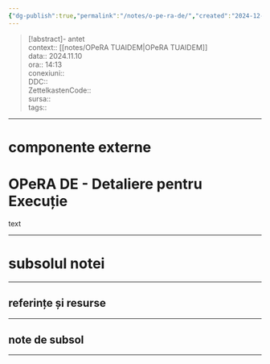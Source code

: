 ```yaml
---
{"dg-publish":true,"permalink":"/notes/o-pe-ra-de/","created":"2024-12-28T15:39:10.124+02:00","updated":"2024-12-29T17:08:18.475+02:00"}
---
```


> [!abstract]- antet  
> context::  [[notes/OPeRA TUAIDEM\|OPeRA TUAIDEM]]  
> data:: 2024.11.10  
> ora:: 14:13  
> conexiuni::  
> DDC::  
> ZettelkastenCode::  
> sursa::  
> tags::  


---

# componente externe  

  
# OPeRA DE - Detaliere pentru Execuție  
  
text  


---
# subsolul notei
---
## referințe și resurse


---
## note de subsol
---


